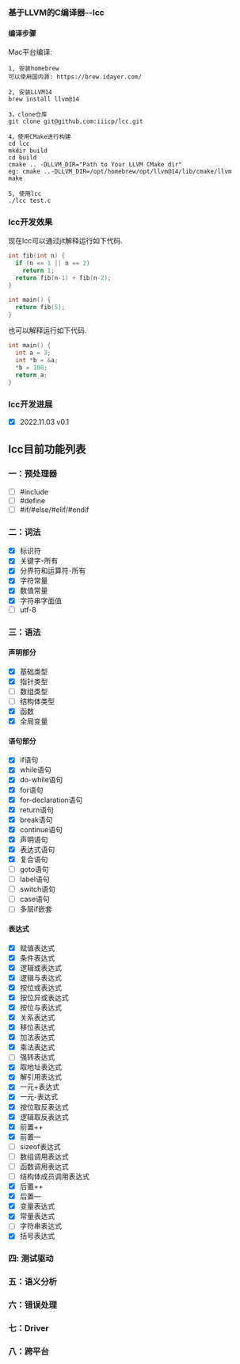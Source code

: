 ### 基于LLVM的C编译器--lcc

#### 编译步骤

Mac平台编译:

```
1, 安装homebrew
可以使用国内源: https://brew.idayer.com/

2, 安装LLVM14
brew install llvm@14

3，clone仓库
git clone git@github.com:iiicp/lcc.git

4，使用CMake进行构建
cd lcc
mkdir build
cd build 
cmake .. -DLLVM_DIR="Path to Your LLVM CMake dir"
eg: cmake ..-DLLVM_DIR=/opt/homebrew/opt/llvm@14/lib/cmake/llvm
make 

5, 使用lcc
./lcc test.c
```



### lcc开发效果

现在lcc可以通过jit解释运行如下代码.

```c
int fib(int n) {
  if (n == 1 || n == 2)
    return 1;
  return fib(n-1) + fib(n-2);
}

int main() {
  return fib(5);
}
```

也可以解释运行如下代码.

```c
int main() {
  int a = 3;
  int *b = &a;
  *b = 100;
  return a;
}
```



### lcc开发进展
- [x] 2022.11.03  v0.1

## lcc目前功能列表

### 一：预处理器

- [ ]  #include
- [ ]  #define
- [ ]  #if/#else/#elif/#endif

### 二：词法

- [x]  标识符
- [x]  关键字-所有
- [x]  分界符和运算符-所有
- [x]  字符常量
- [x]  数值常量
- [x]  字符串字面值
- [ ]  utf-8

### 三：语法

#### 声明部分

- [x]  基础类型
- [x]  指针类型
- [ ]  数组类型
- [ ]  结构体类型
- [x]  函数
- [x]  全局变量

#### 语句部分

- [x]  if语句
- [x]  while语句
- [x]  do-while语句
- [x]  for语句
- [x]  for-declaration语句
- [x]  return语句
- [x]  break语句
- [x]  continue语句
- [x]  声明语句
- [x]  表达式语句
- [x]  复合语句
- [ ]  goto语句
- [ ]  label语句
- [ ]  switch语句
- [ ]  case语句
- [ ]  多层if嵌套

#### 表达式

- [x]  赋值表达式
- [x]  条件表达式
- [x]  逻辑或表达式
- [x]  逻辑与表达式
- [x]  按位或表达式
- [x]  按位异或表达式
- [x]  按位与表达式
- [x]  关系表达式
- [x]  移位表达式
- [x]  加法表达式
- [x]  乘法表达式
- [ ]  强转表达式
- [x]  取地址表达式
- [x]  解引用表达式
- [x]  一元+表达式
- [x]  一元-表达式
- [x]  按位取反表达式
- [x]  逻辑取反表达式
- [x]  前置++
- [x]  前置—
- [ ]  sizeof表达式
- [ ]  数组调用表达式
- [ ]  函数调用表达式
- [ ]  结构体成员调用表达式
- [x]  后置++
- [x]  后置—
- [x]  变量表达式
- [x]  常量表达式
- [ ]  字符串表达式
- [x]  括号表达式

### 四:   测试驱动

### 五：语义分析

### 六：错误处理

### 七：Driver

### 八：跨平台
